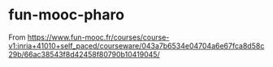 # fun-mooc-pharo
From https://www.fun-mooc.fr/courses/course-v1:inria+41010+self_paced/courseware/043a7b6534e04704a6e67fca8d58c29b/66ac38543f8d42458f80790b10419045/

